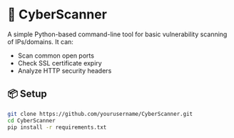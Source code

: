 # 🔐 CyberScanner

A simple Python-based command-line tool for basic vulnerability scanning of IPs/domains. It can:
- Scan common open ports
- Check SSL certificate expiry
- Analyze HTTP security headers

## 📦 Setup

```bash
git clone https://github.com/yourusername/CyberScanner.git
cd CyberScanner
pip install -r requirements.txt

